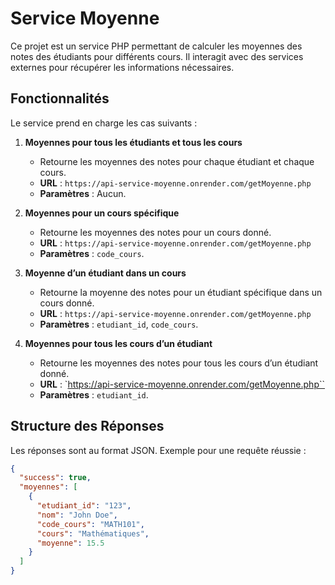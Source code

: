 # Service Moyenne

Ce projet est un service PHP permettant de calculer les moyennes des notes des étudiants pour différents cours. Il interagit avec des services externes pour récupérer les informations nécessaires.

## Fonctionnalités

Le service prend en charge les cas suivants :

1. **Moyennes pour tous les étudiants et tous les cours**  
   - Retourne les moyennes des notes pour chaque étudiant et chaque cours.
   - **URL** : `https://api-service-moyenne.onrender.com/getMoyenne.php`
   - **Paramètres** : Aucun.

2. **Moyennes pour un cours spécifique**  
   - Retourne les moyennes des notes pour un cours donné.
   - **URL** : `https://api-service-moyenne.onrender.com/getMoyenne.php`
   - **Paramètres** : `code_cours`.

3. **Moyenne d’un étudiant dans un cours**  
   - Retourne la moyenne des notes pour un étudiant spécifique dans un cours donné.
   - **URL** : `https://api-service-moyenne.onrender.com/getMoyenne.php`
   - **Paramètres** : `etudiant_id`, `code_cours`.

4. **Moyennes pour tous les cours d’un étudiant**  
   - Retourne les moyennes des notes pour tous les cours d’un étudiant donné.
   - **URL** : `https://api-service-moyenne.onrender.com/getMoyenne.php``
   - **Paramètres** : `etudiant_id`.

## Structure des Réponses

Les réponses sont au format JSON. Exemple pour une requête réussie :

```json
{
  "success": true,
  "moyennes": [
    {
      "etudiant_id": "123",
      "nom": "John Doe",
      "code_cours": "MATH101",
      "cours": "Mathématiques",
      "moyenne": 15.5
    }
  ]
}

